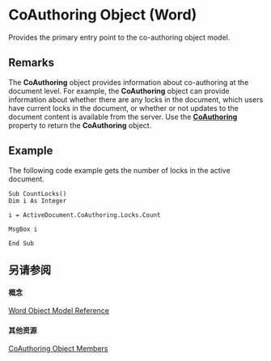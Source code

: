 
# CoAuthoring Object (Word)

Provides the primary entry point to the co-authoring object model.


## Remarks

The  **CoAuthoring** object provides information about co-authoring at the document level. For example, the **CoAuthoring** object can provide information about whether there are any locks in the document, which users have current locks in the document, or whether or not updates to the document content is available from the server. Use the **[CoAuthoring](b67ac270-c583-f141-bf86-6fc385987636.md)** property to return the **CoAuthoring** object.


## Example

The following code example gets the number of locks in the active document.


```
Sub CountLocks() 
Dim i As Integer 
 
i = ActiveDocument.CoAuthoring.Locks.Count 
 
MsgBox i 
 
End Sub 

```


## 另请参阅


#### 概念


[Word Object Model Reference](be452561-b436-bb9b-6f94-3faa9a74a6fd.md)
#### 其他资源


[CoAuthoring Object Members](http://msdn.microsoft.com/library/9b3a8c19-5010-27cc-3802-e64a975ad42c%28Office.15%29.aspx)